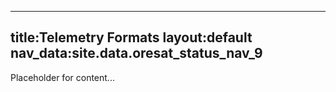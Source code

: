 

---

title:Telemetry Formats
layout:default
nav_data:site.data.oresat_status_nav_9
---


Placeholder for content...
